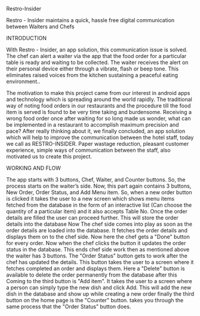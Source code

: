 Restro-Insider


Restro - Insider maintains a quick, hassle free digital communication between Waiters and Chefs


INTRODUCTION

With Restro - Insider, an app solution, this communication issue is solved. 
The chef can alert a waiter via the app that the food order for a particular table
is ready and waiting to be collected. The waiter receives the alert on their personal 
device either through a vibrate, flash or beep tone. This eliminates raised voices from 
the kitchen sustaining a peaceful eating environment..

The motivation to make this project came from our interest in android apps and technology 
which is spreading around the world rapidly. The traditional way of noting food orders in our 
restaurants and the procedure till the food item is served is found to be very time taking and 
burdensome. Receiving a wrong food order once after waiting for so long made us wonder, what can 
be implemented in a restaurant to accomplish maximum precision and pace? After really thinking 
about it, we finally concluded, an app solution which will help to improve the communication between 
the hotel staff, today we call as RESTRO-INSIDER. Paper wastage reduction, pleasant customer experience,
simple ways of communication between the staff, also motivated us to create this project.


WORKING AND FLOW

The app starts with 3 buttons, Chef, Waiter, and Counter buttons. So, the process starts on the waiter’s side.
Now, this part again contains 3 buttons, New Order, Order Status, and Add Menu item. So, when a new order button
is clicked it takes the user to a new screen which shows menu items fetched from the database in the form of an
interactive list (Can choose the quantity of a particular item) and it also accepts Table No. Once the order details 
are filled the user can proceed further. This will store the order details into the database Now The chef side comes
into play as soon as the order details are loaded into the database. It fetches the order details and displays them on 
to the chef side. Now here the chef gets a "Done" button for every order. Now when the chef clicks the button it updates
the order status in the database. This ends chef side work then as mentioned above the waiter has 3 buttons. 
The "Order Status" button gets to work after the chef has updated the details. This button takes the user to a screen where 
it fetches completed an order and displays them. Here a "Delete" button is available to delete the order permanently from the
database after this Coming to the third button is "Add item". It takes the user to a screen where a person can simply type the 
new dish and click Add. This will add the new dish in the database and show up while creating a new order finally the third button 
on the home page is the "Counter" button. takes you through the same process that the "Order Status" button does.
